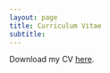 ```yaml
---
layout: page
title: Curriculum Vitae
subtitle: 
---
```


Download my CV [here](cv/cv_giorginikolaishvili.pdf).
